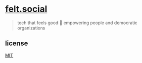 # [felt.social](https://felt.social)

> tech that feels good 💚 empowering people and democratic organizations

## license

[MIT](license)
